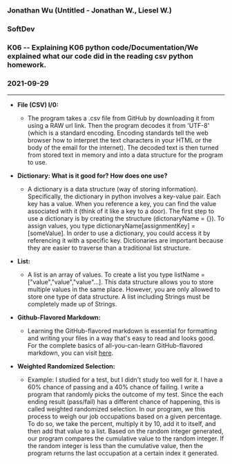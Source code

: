 <h3>Jonathan Wu (Untitled - Jonathan W., Liesel W.)  </h3>
<h3>SoftDev  </h3>
<h3>K06 -- Explaining K06 python code/Documentation/We explained what our code did in the reading csv python homework.  </h3>
<h3>2021-09-29  </h3>

---

* __File (CSV) I/0:__ 
  * The program takes a .csv file from GitHub by downloading it from using a RAW url link. Then the program decodes it from 'UTF-8' 
  (which is a standard encoding. Encoding standards tell the web browser  how to interpret the text characters in your HTML or the body of the email for the 
  internet). The decoded text is then turned from stored text in memory and into a data structure for the program to use.
  
* __Dictionary: What is it good for? How does one use?__
  * A dictionary is a data structure (way of storing information). Specifically, the dictionary in python involves a key-value pair. Each key has a value. 
  When you reference a key, you can find the value associated with it (think of it like a key to a door). The first step to use a dictionary is by creating the 
  structure (dictonaryName = {}). To assign values, you type dictionaryName[assignmentKey] = [someValue]. In order to use a dictionary, you could access
  it by referencing it with a specific key. Dictionaries are important because they are easier to traverse than a traditional list structure.
  
* __List:__
  * A list is an array of values. To create a list you type listName = ["value","value","value"...]. This data structure allows you to store multiple values in
  the same place. However, you are only allowed to store one type of data structure. A list including Strings must be completely made up of Strings. 

* __Github-Flavored Markdown:__
  * Learning the GitHub-flavored markdown is essential for formatting and writing your files in a way that's easy to read and looks good. For the complete
  basics of all-you-can-learn GitHub-flavored markdown, you can visit [here](https://gist.github.com/cuonggt/9b7d08a597b167299f0d). 
  
* __Weighted Randomized Selection:__
  * Example: I studied for a test, but I didn't study too well for it. I have a 60% chance of passing and a 40% chance of failing. I write a program that randomly 
  picks the outcome of my test. Since the each ending result (pass/fail) has a different chance of happening, this is called weighted randomized selection. 
  In our program, we this process to weigh our job occupations based on a given percentage. To do so, we take the percent, multiply it by 10, 
  add it to itself, and then add that value to a list. Based on the random integer generated, our program compares the cumulative value to the random integer.
  If the random integer is less than the cumulative value, then the program returns the last occupation at a certain index it generated.
